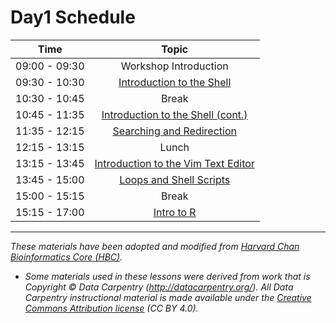 # Day1 Schedule

| Time            |  Topic  |
|:------------------------:|:------------------------------------------------:|
|09:00 - 09:30 | Workshop Introduction |
|09:30 - 10:30 | [Introduction to the Shell](lessons/01_the_filesystem.md) |
|10:30 - 10:45 | Break |
|10:45 - 11:35 | [Introduction to the Shell (cont.)](lessons/01_the_filesystem.md) |
|11:35 - 12:15 | [Searching and Redirection](lessons/02_searching_files.md) |
|12:15 - 13:15 | Lunch |
|13:15 - 13:45 | [Introduction to the Vim Text Editor](lessons/03_vim.md) |
|13:45 - 15:00 | [Loops and Shell Scripts](lessons/04_loops_and_scripts.md) |
|15:00 - 15:15 | Break |
|15:15 - 17:00 | [Intro to R](lessons/05_Intro_to_R.md)

***
*These materials have been adopted and modified from [Harvard Chan Bioinformatics Core (HBC)](http://bioinformatics.sph.harvard.edu/).*

* *Some materials used in these lessons were derived from work that is Copyright © Data Carpentry (http://datacarpentry.org/). 
All Data Carpentry instructional material is made available under the [Creative Commons Attribution license](https://creativecommons.org/licenses/by/4.0/) (CC BY 4.0).*
